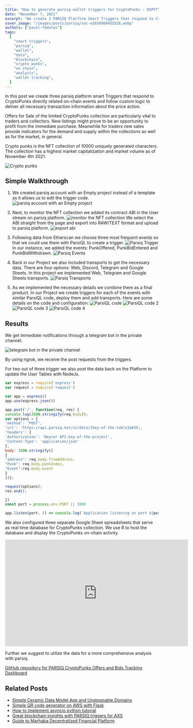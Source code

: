 ```yaml
---
title: "How to generate parsiq wallet triggers for CryptoPunks - DSPYT"
date: "November 7, 2021"
excerpt: "We create 3 PARSIQ Platform Smart Triggers that respond to Crypto Punks directly related on-chain events and follow custom logic with parsiq wallet tracking."
cover_image: "/images/posts/parsiq/soc-e1658960455528.webp"
authors: ["pavel-fedotov"]
tags:
  [
    "smart triggers",
    "parsiq",
    "wallet",
    "data",
    "blockchain",
    "crypto punks",
    "on chain",
    "analysis",
    "wallet tracking",
  ]
---
```


In this post we create three parsiq platform smart Triggers that respond to CryptoPunks directly related on-chain events and follow custom logic to deliver all necessary transaction information about the price action.

Offers for Sale of the limited CryptoPunks collection are particularly vital to traders and collectors. New listings might prove to be an opportunity to profit from the immediate purchase. Meanwhile for traders new sales provide indicators for the demand and supply within the collections as well as for the market, in general.

Crypto punks is the NFT collection of 10000 uniquely generated characters. The collection has a highest market capitalization and market volume as of November 4th 2021.

![Crypto punks](/images/posts/parsiq/140242896-9c339336-e36b-4388-8aa9-56760bf8cd4a.webp)

## Simple Walkthrough

1. We created parsiq account with an Empty project instead of a template as it allows us to edit the trigger code.
   ![parsiq account with an Empty project](/images/posts/parsiq/140244531-09e16a47-fa12-40f6-bc77-7d139a8be8f4.webp)

2. Next, to monitor the NFT collection we added its contract ABI in the User stream on parsiq platform.
   ![monitor the NFT collection](/images/posts/parsiq/140627741-bea5116d-0b93-4f4d-af08-6fb4e321223e.webp)
   We select the ABI straight from the page and export into RAW/TEXT format and upload to parsiq platform.
   ![export abi](/images/posts/parsiq/140244623-07f2cb8d-c07c-448d-a9d3-809bb6d66600.webp)

3. Following data from Etherscan we choose three most frequent events so that we could use them with ParsiQL to create a trigger.
   ![Parsiq Trigger](/images/posts/parsiq/140629662-b5a2820d-e445-4846-9640-60b68ca4f946.webp)
   In our instance, we added the events: PunkOffered, PunkBidEntered and PunkBidWithdrawn.
   ![Parsiq Events](/images/posts/parsiq/140629515-5b5ccb36-07ed-46bc-ac06-1293bd50eb78.webp)

4. Back in our Project we also included transports to get the necessary data. There are four options: Web, Discord, Telegram and Google Sheets. In this project we implemented Web, Telegram and Google Sheets transports.
   ![Parsiq Transports](/images/posts/parsiq/image-768x333.webp)

5. As we implemented the necessary details we combine them as a final product. In our Project we create triggers for each of the events with similar ParsiQL code, deploy them and add transports. Here are some details on the code and configuration:
   ![ParsiQL code](/images/posts/parsiq/140609712-a9a03f36-60b8-4e35-b46d-0bede069844d.webp)
   ![ParsiQL code 2](/images/posts/parsiq/140251634-7ab5aeeb-613b-4921-8e32-718ae099d980.webp)
   ![ParsiQL code 3](/images/posts/parsiq/140609790-05521031-d2b7-4904-a67f-3b3a9412eb60.webp)
   ![ParsiQL code 4](/images/posts/parsiq/140245287-348d09c4-b07d-4762-b06a-7034bda3d7bd.webp)

## Results

We get immediate notifications through a telegram bot in the private channel.

![telegram bot in the private channel](/images/posts/parsiq/140609836-eb44988a-9017-4802-bb92-17279241a2f8.webp)

By using ngrok, we receive the post requests from the triggers.

For two out of three trigger we also post the data back on the Platform to update the User Tables with NodeJs.

```javascript
var express = require('express')
var request = require('request')

var app = express()
app.use(express.json())

app.post('/', function(req, res) {
console.log(JSON.stringify(req.body));
var options = {
'method': 'POST',
'url': 'https://api.parsiq.net/v1/data/{key-of-the-table}&#39;,
'headers': {
'Authorization': 'Bearer API-key-of-the-project',
'Content-Type': 'application/json'
},
body: JSON.stringify([
{
"address": req.body.fromAddress,
"Punk": req.body.punkIndex,
"Event":req.body.event
}
])};

request(options);
res.end();

})
const port = process.env.PORT || 3000

app.listen(port, () => console.log(`Application listening on port ${port} `))
```

We also configured three separate Google Sheet spreadsheets that serve as real time database for CryptoPunks collection. We use R to host the database and display the CryptoPunks on-chain activity.

<div className="flex justify-center">
    <iframe width="600" height="350" src="https://www.youtube.com/embed/5Be_iZKCQd0?autoplay=1&mute=1" title="YouTube video player" frameBorder="0" allow="accelerometer; autoplay; clipboard-write; encrypted-media; gyroscope; picture-in-picture;fullscreen"></iframe>
</div>

Further we suggest to utilize the data for a more comprehensive analysis with parsiq.

[GitHub repository for PARSIQ CryptoPunks Offers and Bids Tracking Dashboard](https://github.com/dspytdao/PARSIQ-CryptoPunks)

## Related Posts

- [Simple Ceramic Data Model App and Unstoppable Domains](https://dspyt.com/simple-app-with-ceramic-data-model-and-unstoppable-domains)
- [Simple QR code generator on AWS with Flask](https://dspyt.com/simple-qr-code-generator-on-aws-with-flask)
- [How to implement asyncio python tutorial](https://dspyt.com/simple-asynchronous-python-webscraper-tutorial)
- [Great blockchain insights with PARSIQ triggers for AXS](https://dspyt.com/blockchain-insights-with-parsiq-triggers-for-axie-infinity)
- [Guide to Marhaba Decentralized Financial Platform](https://dspyt.com/mrhb-defi-great-technologies-and-functionalities)
